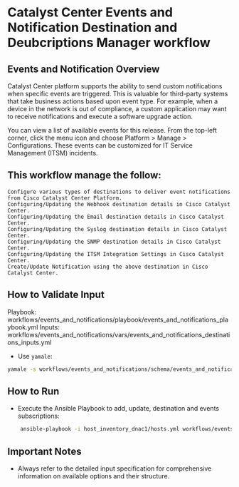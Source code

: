 # Catalyst Center Events and Notification Destination and Deubcriptions Manager workflow

## Events and Notification Overview

Catalyst Center platform supports the ability to send custom notifications when specific events are triggered. This is valuable for third-party systems that take business actions based upon event type. For example, when a device in the network is out of compliance, a custom application may want to receive notifications and execute a software upgrade action.

You can view a list of available events for this release. From the top-left corner, click the menu icon and choose Platform > Manage > Configurations. These events can be customized for IT Service Management (ITSM) incidents.

## This workflow manage the follow:
    Configure various types of destinations to deliver event notifications from Cisco Catalyst Center Platform.
    Configuring/Updating the Webhook destination details in Cisco Catalyst Center.
    Configuring/Updating the Email destination details in Cisco Catalyst Center.
    Configuring/Updating the Syslog destination details in Cisco Catalyst Center.
    Configuring/Updating the SNMP destination details in Cisco Catalyst Center.
    Configuring/Updating the ITSM Integration Settings in Cisco Catalyst Center.
    Create/Update Notification using the above destination in Cisco Catalyst Center.

## How to Validate Input
Playbook: workflows/events_and_notifications/playbook/events_and_notifications_playbook.yml
Inputs: workflows/events_and_notifications/vars/events_and_notifications_destinations_inputs.yml
* Use `yamale`:

```bash
yamale -s workflows/events_and_notifications/schema/events_and_notifications_schema.yml workflows/events_and_notifications/vars/events_and_notifications_destinations_inputs.yml 
```

## How to Run
* Execute the Ansible Playbook to add, update, destination and events subscriptions:
```bash
    ansible-playbook -i host_inventory_dnac1/hosts.yml workflows/events_and_notifications/playbook/events_and_notifications_playbook.yml --e VARS_FILE_PATH=../vars/events_and_notifications_destinations_inputs.yml
```

##  Important Notes
* Always refer to the detailed input specification for comprehensive information on available options and their structure.



